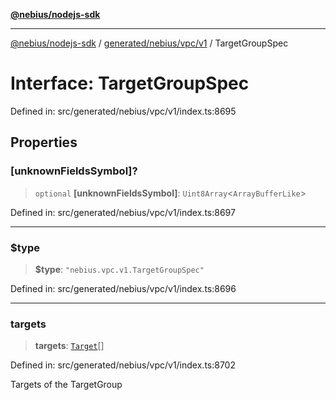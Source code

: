 [**@nebius/nodejs-sdk**](../../../../../README.md)

***

[@nebius/nodejs-sdk](../../../../../README.md) / [generated/nebius/vpc/v1](../README.md) / TargetGroupSpec

# Interface: TargetGroupSpec

Defined in: src/generated/nebius/vpc/v1/index.ts:8695

## Properties

### \[unknownFieldsSymbol\]?

> `optional` **\[unknownFieldsSymbol\]**: `Uint8Array`\<`ArrayBufferLike`\>

Defined in: src/generated/nebius/vpc/v1/index.ts:8697

***

### $type

> **$type**: `"nebius.vpc.v1.TargetGroupSpec"`

Defined in: src/generated/nebius/vpc/v1/index.ts:8696

***

### targets

> **targets**: [`Target`](Target.md)[]

Defined in: src/generated/nebius/vpc/v1/index.ts:8702

Targets of the TargetGroup

